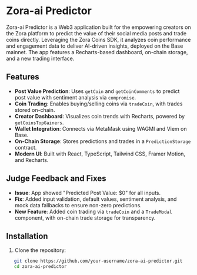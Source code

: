 # Zora-ai Predictor

Zora-ai Predictor is a Web3 application built for the empowering creators on the Zora platform to predict the value of their social media posts and trade coins directly. Leveraging the Zora Coins SDK, it analyzes coin performance and engagement data to deliver AI-driven insights, deployed on the Base mainnet. The app features a Recharts-based dashboard, on-chain storage, and a new trading interface.

## Features

- **Post Value Prediction**: Uses `getCoin` and `getCoinComments` to predict post value with sentiment analysis via `compromise`.
- **Coin Trading**: Enables buying/selling coins via `tradeCoin`, with trades stored on-chain.
- **Creator Dashboard**: Visualizes coin trends with Recharts, powered by `getCoinsTopGainers`.
- **Wallet Integration**: Connects via MetaMask using WAGMI and Viem on Base.
- **On-Chain Storage**: Stores predictions and trades in a `PredictionStorage` contract.
- **Modern UI**: Built with React, TypeScript, Tailwind CSS, Framer Motion, and Recharts.

## Judge Feedback and Fixes

- **Issue**: App showed "Predicted Post Value: $0" for all inputs.
- **Fix**: Added input validation, default values, sentiment analysis, and mock data fallbacks to ensure non-zero predictions.
- **New Feature**: Added coin trading via `tradeCoin` and a `TradeModal` component, with on-chain trade storage for transparency.

## Installation

1. Clone the repository:
```bash
   git clone https://github.com/your-username/zora-ai-predictor.git
   cd zora-ai-predictor
```